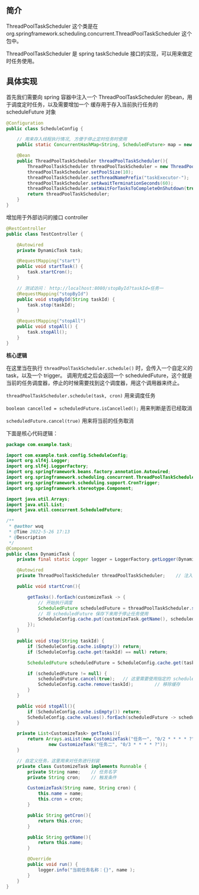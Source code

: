 ## 简介
ThreadPoolTaskScheduler 这个类是在 org.springframework.scheduling.concurrent.ThreadPoolTaskScheduler 这个包中。

ThreadPoolTaskScheduler 是 spring taskSchedule 接口的实现，可以用来做定时任务使用。

## 具体实现

首先我们需要向 spring 容器中注入一个 ThreadPoolTaskScheduler 的bean，用于调度定时任务，以及需要增加一个 缓存用于存入当前执行任务的 scheduleFuture 对象

```java
@Configuration
public class ScheduleConfig {

    // 用来存入线程执行情况, 方便于停止定时任务时使用
    public static ConcurrentHashMap<String, ScheduledFuture> map = new ConcurrentHashMap<String, ScheduledFuture>();

    @Bean
    public ThreadPoolTaskScheduler threadPoolTaskScheduler(){
        ThreadPoolTaskScheduler threadPoolTaskScheduler = new ThreadPoolTaskScheduler();
        threadPoolTaskScheduler.setPoolSize(10);                        // 线程池大小
        threadPoolTaskScheduler.setThreadNamePrefix("taskExecutor-");   // 线程名称
        threadPoolTaskScheduler.setAwaitTerminationSeconds(60);         // 等待时长
        threadPoolTaskScheduler.setWaitForTasksToCompleteOnShutdown(true);  // 调度器shutdown被调用时等待当前被调度的任务完成
        return threadPoolTaskScheduler;
    }
}
```

增加用于外部访问的接口 controller

```java
@RestController
public class TestController {

    @Autowired
    private DynamicTask task;

    @RequestMapping("start")
    public void startTask() {
        task.startCron();
    }

    // 测试访问： http://localhost:8080/stopById?taskId=任务一
    @RequestMapping("stopById")
    public void stopById(String taskId) {
        task.stop(taskId);
    }

    @RequestMapping("stopAll")
    public void stopAll() {
        task.stopAll();
    }
}
```

**核心逻辑**

在这里当在执行 `threadPoolTaskScheduler.schedule()` 时，会传入一个自定义的 task，以及一个 trigger。
调用完成之后会返回一个 scheduledFuture，这个就是当前的任务调度器，停止的时候需要找到这个调度器，用这个调用器来终止。

`threadPoolTaskScheduler.schedule(task, cron)` 用来调度任务

`boolean cancelled = scheduledFuture.isCancelled();` 用来判断是否已经取消

`scheduledFuture.cancel(true)` 用来将当前的任务取消


下面是核心代码逻辑：
```java
package com.example.task;

import com.example.task.config.ScheduleConfig;
import org.slf4j.Logger;
import org.slf4j.LoggerFactory;
import org.springframework.beans.factory.annotation.Autowired;
import org.springframework.scheduling.concurrent.ThreadPoolTaskScheduler;
import org.springframework.scheduling.support.CronTrigger;
import org.springframework.stereotype.Component;

import java.util.Arrays;
import java.util.List;
import java.util.concurrent.ScheduledFuture;

/**
 * @author wuq
 * @Time 2022-5-26 17:13
 * @Description
 */
@Component
public class DynamicTask {
    private final static Logger logger = LoggerFactory.getLogger(DynamicTask.class);

    @Autowired
    private ThreadPoolTaskScheduler threadPoolTaskScheduler;    // 注入线程池任务调度类

    public void startCron(){

        getTasks().forEach(customizeTask -> {
            // 开始执行调度
            ScheduledFuture scheduledFuture = threadPoolTaskScheduler.schedule(customizeTask, new CronTrigger(customizeTask.getCron()));
            // 将 scheduledFuture 保存下来用于停止任务使用
            ScheduleConfig.cache.put(customizeTask.getName(), scheduledFuture);
        });
    }

    public void stop(String taskId) {
        if (ScheduleConfig.cache.isEmpty()) return;
        if (ScheduleConfig.cache.get(taskId) == null) return;

        ScheduledFuture scheduledFuture = ScheduleConfig.cache.get(taskId);

        if (scheduledFuture != null) {
            scheduledFuture.cancel(true);   // 这里需要使用指定的 scheduledFuture 来停止当前的线程
            ScheduleConfig.cache.remove(taskId);        // 移除缓存
        }
    }

    public void stopAll(){
        if (ScheduleConfig.cache.isEmpty()) return;
        ScheduleConfig.cache.values().forEach(scheduledFuture -> scheduledFuture.cancel(true) );
    }

    private List<CustomizeTask> getTasks(){
        return Arrays.asList(new CustomizeTask("任务一", "0/2 * * * * ?"),
                new CustomizeTask("任务二", "0/3 * * * * ?"));
    }

    // 自定义任务，这里用来对任务进行封装
    private class CustomizeTask implements Runnable {
        private String name;    // 任务名字
        private String cron;    // 触发条件

        CustomizeTask(String name, String cron) {
            this.name = name;
            this.cron = cron;
        }

        public String getCron(){
            return this.cron;
        }

        public String getName(){
            return this.name;
        }

        @Override
        public void run() {
            logger.info("当前任务名称：{}", name );
        }
    }
}
```